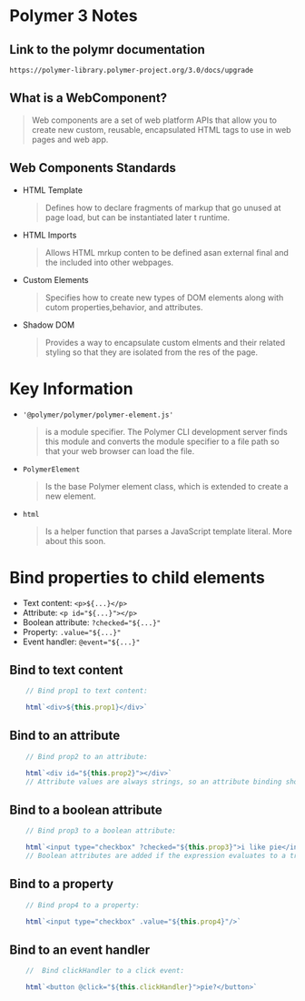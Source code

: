 # Polymer 3 Notes

## Link to the polymr documentation
`https://polymer-library.polymer-project.org/3.0/docs/upgrade`

## What is a WebComponent?

> Web components are a set of web platform APIs that allow you to create new custom, reusable, encapsulated HTML tags to use in web pages and web app.

## Web Components Standards

* HTML Template
    > Defines how to declare fragments of markup that go unused at page load, but can be instantiated later t runtime.
* HTML Imports
    > Allows HTML mrkup conten to be defined asan external final and the included into other webpages.
* Custom Elements
    > Specifies how to create new types of DOM elements along with cutom properties,behavior, and attributes.
* Shadow DOM 
    > Provides a way to encapsulate custom elments and their related styling so that they are isolated from the res of the page.

# Key Information

* `'@polymer/polymer/polymer-element.js' `
    > is a module specifier. The Polymer CLI development server finds this module and converts the module specifier to a file path so that your web browser can load the file.

* `PolymerElement` 
    > Is the base Polymer element class, which is extended  to create a new element.

* `html` 
    > Is a helper function that parses a JavaScript template literal. More about this soon.

# Bind properties to child elements

* Text content: `<p>${...}</p>`
* Attribute: `<p id="${...}"></p>`
* Boolean attribute: `?checked="${...}"`
* Property: `.value="${...}"`
* Event handler: `@event="${...}"`

## Bind to text content

```JavaScript
    // Bind prop1 to text content:

    html`<div>${this.prop1}</div>`
```

## Bind to an attribute

```JavaScript
    // Bind prop2 to an attribute:

    html`<div id="${this.prop2}"></div>`
    // Attribute values are always strings, so an attribute binding should return a value that can be converted into a string
```

## Bind to a boolean attribute
```JavaScript
    // Bind prop3 to a boolean attribute:

    html`<input type="checkbox" ?checked="${this.prop3}">i like pie</input>`
    // Boolean attributes are added if the expression evaluates to a truthy value, and removed if it evaluates to a falsy value.
```

## Bind to a property
```JavaScript
    // Bind prop4 to a property:

    html`<input type="checkbox" .value="${this.prop4}"/>`
```


## Bind to an event handler
```JavaScript
    //  Bind clickHandler to a click event:

    html`<button @click="${this.clickHandler}">pie?</button>`
```